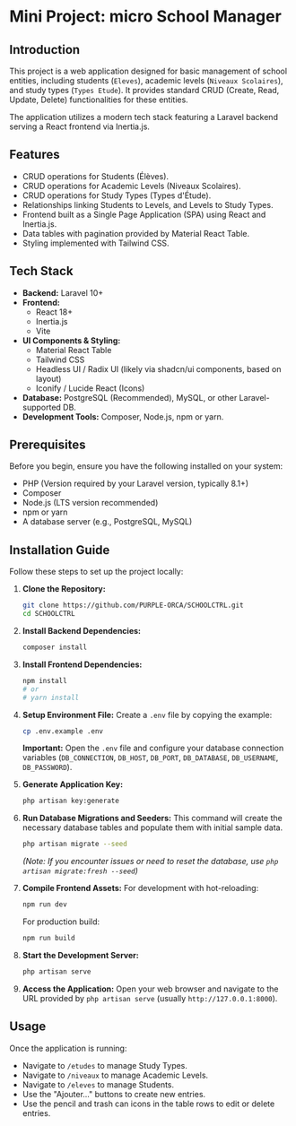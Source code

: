 # Mini Project: micro School Manager

## Introduction

This project is a web application designed for basic management of school entities, including students (`Eleves`), academic levels (`Niveaux Scolaires`), and study types (`Types Etude`). It provides standard CRUD (Create, Read, Update, Delete) functionalities for these entities.

The application utilizes a modern tech stack featuring a Laravel backend serving a React frontend via Inertia.js.

## Features

*   CRUD operations for Students (Élèves).
*   CRUD operations for Academic Levels (Niveaux Scolaires).
*   CRUD operations for Study Types (Types d'Étude).
*   Relationships linking Students to Levels, and Levels to Study Types.
*   Frontend built as a Single Page Application (SPA) using React and Inertia.js.
*   Data tables with pagination provided by Material React Table.
*   Styling implemented with Tailwind CSS.

## Tech Stack

*   **Backend:** Laravel 10+
*   **Frontend:**
    *   React 18+
    *   Inertia.js
    *   Vite
*   **UI Components & Styling:**
    *   Material React Table
    *   Tailwind CSS
    *   Headless UI / Radix UI (likely via shadcn/ui components, based on layout)
    *   Iconify / Lucide React (Icons)
*   **Database:** PostgreSQL (Recommended), MySQL, or other Laravel-supported DB.
*   **Development Tools:** Composer, Node.js, npm or yarn.

## Prerequisites

Before you begin, ensure you have the following installed on your system:

*   PHP (Version required by your Laravel version, typically 8.1+)
*   Composer
*   Node.js (LTS version recommended)
*   npm or yarn
*   A database server (e.g., PostgreSQL, MySQL)

## Installation Guide

Follow these steps to set up the project locally:

1.  **Clone the Repository:**
    ```bash
    git clone https://github.com/PURPLE-ORCA/SCHOOLCTRL.git
    cd SCHOOLCTRL
    ```

2.  **Install Backend Dependencies:**
    ```bash
    composer install
    ```

3.  **Install Frontend Dependencies:**
    ```bash
    npm install
    # or
    # yarn install
    ```

4.  **Setup Environment File:**
    Create a `.env` file by copying the example:
    ```bash
    cp .env.example .env
    ```
    **Important:** Open the `.env` file and configure your database connection variables (`DB_CONNECTION`, `DB_HOST`, `DB_PORT`, `DB_DATABASE`, `DB_USERNAME`, `DB_PASSWORD`).

5.  **Generate Application Key:**
    ```bash
    php artisan key:generate
    ```

6.  **Run Database Migrations and Seeders:**
    This command will create the necessary database tables and populate them with initial sample data.
    ```bash
    php artisan migrate --seed
    ```
    *(Note: If you encounter issues or need to reset the database, use `php artisan migrate:fresh --seed`)*

7.  **Compile Frontend Assets:**
    For development with hot-reloading:
    ```bash
    npm run dev
    ```
    For production build:
    ```bash
    npm run build
    ```

8.  **Start the Development Server:**
    ```bash
    php artisan serve
    ```

9.  **Access the Application:**
    Open your web browser and navigate to the URL provided by `php artisan serve` (usually `http://127.0.0.1:8000`).

## Usage

Once the application is running:

*   Navigate to `/etudes` to manage Study Types.
*   Navigate to `/niveaux` to manage Academic Levels.
*   Navigate to `/eleves` to manage Students.
*   Use the "Ajouter..." buttons to create new entries.
*   Use the pencil and trash can icons in the table rows to edit or delete entries.

